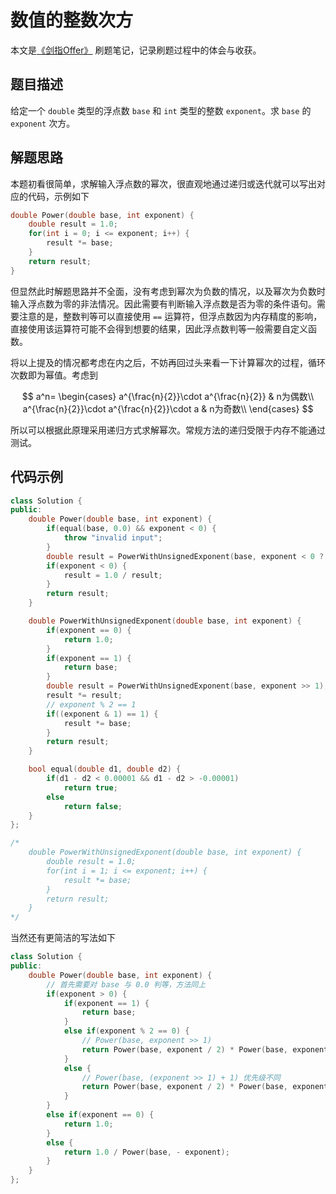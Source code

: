 # 数值的整数次方

本文是[《剑指Offer》](https://www.nowcoder.com/ta/coding-interviews?page=1) 刷题笔记，记录刷题过程中的体会与收获。

## 题目描述

给定一个 `double` 类型的浮点数 `base` 和 `int` 类型的整数 `exponent`。求 `base` 的`exponent` 次方。

## 解题思路

本题初看很简单，求解输入浮点数的幂次，很直观地通过递归或迭代就可以写出对应的代码，示例如下

```C++
double Power(double base, int exponent) {
    double result = 1.0;
    for(int i = 0; i <= exponent; i++) {
        result *= base;
    }
    return result;
}
```

但显然此时解题思路并不全面，没有考虑到幂次为负数的情况，以及幂次为负数时输入浮点数为零的非法情况。因此需要有判断输入浮点数是否为零的条件语句。需要注意的是，整数判等可以直接使用 `==` 运算符，但浮点数因为内存精度的影响，直接使用该运算符可能不会得到想要的结果，因此浮点数判等一般需要自定义函数。

将以上提及的情况都考虑在内之后，不妨再回过头来看一下计算幂次的过程，循环次数即为幂值。考虑到

$$
a^n=
\begin{cases}
a^{\frac{n}{2}}\cdot a^{\frac{n}{2}} & n为偶数\\
a^{\frac{n}{2}}\cdot a^{\frac{n}{2}}\cdot a & n为奇数\\
\end{cases}
$$

所以可以根据此原理采用递归方式求解幂次。常规方法的递归受限于内存不能通过测试。

## 代码示例

```C++
class Solution {
public:
    double Power(double base, int exponent) {
        if(equal(base, 0.0) && exponent < 0) {
            throw "invalid input";
        }
        double result = PowerWithUnsignedExponent(base, exponent < 0 ? - exponent : exponent);
        if(exponent < 0) {
            result = 1.0 / result;
        }
        return result;
    }

    double PowerWithUnsignedExponent(double base, int exponent) {
        if(exponent == 0) {
            return 1.0;
        }
        if(exponent == 1) {
            return base;
        }
        double result = PowerWithUnsignedExponent(base, exponent >> 1);
        result *= result;
        // exponent % 2 == 1
        if((exponent & 1) == 1) {
            result *= base;
        }
        return result;
    }

    bool equal(double d1, double d2) {
        if(d1 - d2 < 0.00001 && d1 - d2 > -0.00001)
            return true;
        else
            return false;
    }
};

/*
    double PowerWithUnsignedExponent(double base, int exponent) {
        double result = 1.0;
        for(int i = 1; i <= exponent; i++) {
            result *= base;
        }
        return result;
    }
*/
```

当然还有更简洁的写法如下

```C++
class Solution {
public:
    double Power(double base, int exponent) {
        // 首先需要对 base 与 0.0 判等，方法同上
        if(exponent > 0) {
            if(exponent == 1) {
                return base;
            }
            else if(exponent % 2 == 0) {
                // Power(base, exponent >> 1)
                return Power(base, exponent / 2) * Power(base, exponent / 2);
            }
            else {
                // Power(base, (exponent >> 1) + 1) 优先级不同
                return Power(base, exponent / 2) * Power(base, exponent / 2 + 1);
            }
        }
        else if(exponent == 0) {
            return 1.0;
        }
        else {
            return 1.0 / Power(base, - exponent);
        }
    }
};
```

